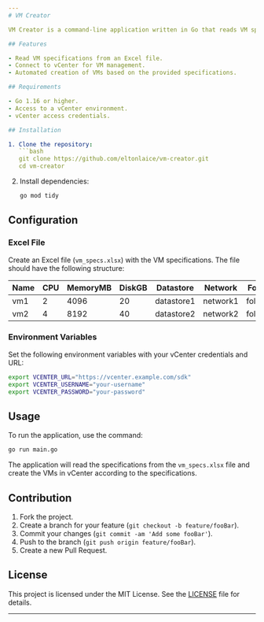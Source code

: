 ```yaml
---
# VM Creator

VM Creator is a command-line application written in Go that reads VM specifications from an Excel file and creates those VMs in vCenter. This project is ideal for system administrators who need to automate the creation of multiple VMs with predefined specifications.

## Features

- Read VM specifications from an Excel file.
- Connect to vCenter for VM management.
- Automated creation of VMs based on the provided specifications.

## Requirements

- Go 1.16 or higher.
- Access to a vCenter environment.
- vCenter access credentials.

## Installation

1. Clone the repository:
   ```bash
   git clone https://github.com/eltonlaice/vm-creator.git
   cd vm-creator
   ```

2. Install dependencies:
   ```bash
   go mod tidy
   ```

## Configuration

### Excel File

Create an Excel file (`vm_specs.xlsx`) with the VM specifications. The file should have the following structure:

| Name | CPU | MemoryMB | DiskGB | Datastore | Network | Folder | Host | ResourcePool |
|------|-----|----------|--------|-----------|---------|--------|------|--------------|
| vm1  | 2   | 4096     | 20     | datastore1 | network1 | folder1 | host1 | pool1 |
| vm2  | 4   | 8192     | 40     | datastore2 | network2 | folder2 | host2 | pool2 |

### Environment Variables

Set the following environment variables with your vCenter credentials and URL:

```bash
export VCENTER_URL="https://vcenter.example.com/sdk"
export VCENTER_USERNAME="your-username"
export VCENTER_PASSWORD="your-password"
```

## Usage

To run the application, use the command:

```bash
go run main.go
```

The application will read the specifications from the `vm_specs.xlsx` file and create the VMs in vCenter according to the specifications.

## Contribution

1. Fork the project.
2. Create a branch for your feature (`git checkout -b feature/fooBar`).
3. Commit your changes (`git commit -am 'Add some fooBar'`).
4. Push to the branch (`git push origin feature/fooBar`).
5. Create a new Pull Request.

## License

This project is licensed under the MIT License. See the [LICENSE](LICENSE) file for details.

---
```

